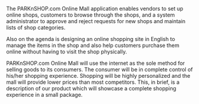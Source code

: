 The PARKnSHOP.com Online Mall application enables vendors to set up online shops, customers to browse through the shops, and a system administrator to approve and reject requests for new shops and maintain lists of shop categories.

Also on the agenda is designing an online shopping site in English to manage the items in the shop and also help customers purchase them online without having to visit the shop physically.

PARKnSHOP.com Online Mall  will use the internet as the sole method for selling goods to its consumers. The consumer will be in complete control of his/her shopping experience. Shopping will be highly personalized and the mall will provide lower prices than most competitors. This, in brief, is a description of our product which will showcase a complete shopping experience in a small package.


